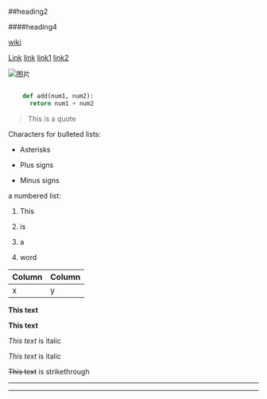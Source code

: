 <!-- an h2sizedheader -->
##heading2

<!-- an h4sizedheader -->
####heading4

<!-- a link to a next ernal website -->
[wiki](https://zh.wikihow.com/)


<!-- a link between markdown pages. Link from README.md to the second markdown file and from the second markdown file back to the README.md -->


<!-- an image that is a file in the directory -->
[Link](https://github.com/captainCY666/test/edit/master/temp.md)
[link](../temp.md)
[link1](./temp.md)
[link2](temp.md)

<!-- an image that is located on the web (not a file inthedirectory). If you right-click on an image in a web browser there is an option in the pop up to get the address/URL to the image -->
![图片](https://tse4-mm.cn.bing.net/th/id/OIP.8aJacj0rTuJZebQRgl5zWgHaGE?w=220&h=180&c=7&o=5&dpr=1.5&pid=1.7)

<!-- a code block with syntax highlighting for the programming language being used. Put some example code in the code block. I don't care what code. Note that those three ticks that define a code block are backticks not apostrophes -->
```python

	def add(num1, num2):
	  return num1 + num2
```

<!--- a block quote -->
> This is a quote

<!-- a bulleted list -->
Characters for bulleted lists:

* Asterisks

+ Plus signs

- Minus signs

<!-- a numbered list -->
a numbered list:

1. This 

2. is 

3. a

4. word 

<!--  a table -->

Column | Column
------ | ------
   x   |   y  

<!-- bolded text -->
**This text** 

__This text__ 

<!-- italicized text -->
*This text* is italic

_This text_ is italic

<!-- strikethrough text~~like this~~ -->
~~This text~~ is strikethrough

<!-- a horizontal rule -->
---

___

